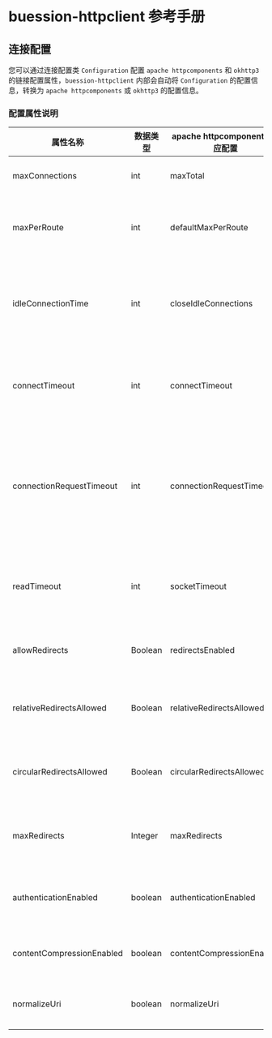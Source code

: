 # buession-httpclient 参考手册


## 连接配置


您可以通过连接配置类 `Configuration` 配置 `apache httpcomponents` 和 `okhttp3` 的链接配置属性，`buession-httpclient` 内部会自动将 `Configuration` 的配置信息，转换为 `apache httpcomponents` 或 `okhttp3` 的配置信息。


### **配置属性说明**


|  属性名称             | 数据类型  | apache httpcomponents 对应配置    | okhttp3 对应配置       | 默认值      | 说明                    |
|  ----                | ----     | ----                             | ----                  | ----       | ----                   |
|  maxConnections      | int      | maxTotal                         | maxIdleConnections    | 5000       | 最大连接数              |
|  maxPerRoute         | int      | defaultMaxPerRoute               | --                    | 500        | 每个路由的最大连接数      |
|  idleConnectionTime  | int      | closeIdleConnections             | keepAliveDuration     | 60000      | 空闲连接存活时长（单位：毫秒）      |
|  connectTimeout      | int      | connectTimeout                   | connectTimeout        | 3000       | 连接超时时间（单位：毫秒）      |
|  connectionRequestTimeout    | int     | connectionRequestTimeout  | --                    | 5000       | 从连接池获取连接的超时时间（单位：毫秒）     |
|  readTimeout      | int      | socketTimeout                       | readTimeout           | 5000       | 读取超时时间（单位：毫秒）      |
|  allowRedirects      | Boolean      | redirectsEnabled             | followRedirects       | --       | 是否允许重定向      |
|  relativeRedirectsAllowed      | Boolean      | relativeRedirectsAllowed         | --    | --       | 是否应拒绝相对重定向      |
|  circularRedirectsAllowed      | Boolean      | circularRedirectsAllowed         | --    | --       | 是否允许循环重定向      |
|  maxRedirects      | Integer      | maxRedirects         | --    | --       | 最大允许重定向次数      |
|  authenticationEnabled      | boolean      | authenticationEnabled         | --    | --       | 是否开启 Http Basic 认证      |
|  contentCompressionEnabled      | boolean      | contentCompressionEnabled         | --    | --       | 是否启用内容压缩      |
|  normalizeUri      | boolean      | normalizeUri         | --    | --       | 是否标准化 URI      |